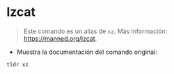 # lzcat

> Este comando es un alias de `xz`.
> Más información: <https://manned.org/lzcat>.

- Muestra la documentación del comando original:

`tldr xz`
